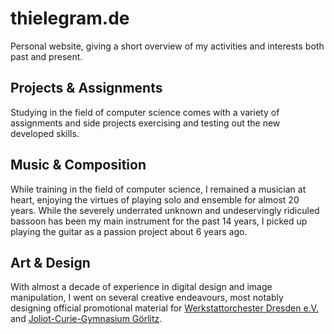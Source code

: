 # thielegram.de

Personal website, giving a short overview of my activities and interests both past and present.

## Projects & Assignments

Studying in the field of computer science comes with a variety of assignments and side projects exercising and testing out the new developed skills.

## Music & Composition

While training in the field of computer science, I remained a musician at heart, enjoying the virtues of playing solo and ensemble for almost 20 years. While the severely underrated unknown and undeservingly ridiculed bassoon has been my main instrument for the past 14 years, I picked up playing the guitar as a passion project about 6 years ago.

## Art & Design

With almost a decade of experience in digital design and image manipulation, I went on several creative endeavours, most notably designing official promotional material for [Werkstattorchester Dresden e.V.](https://www.werkstattorchester.de) and [Joliot-Curie-Gymnasium Görlitz](https://www.curiegymnasium.goerlitz.de/). 
